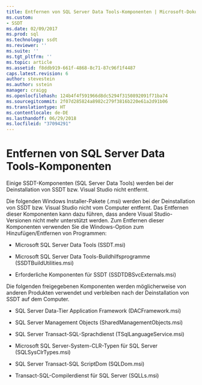 ```yaml
---
title: Entfernen von SQL Server Data Tools-Komponenten | Microsoft-Dokumentation
ms.custom:
- SSDT
ms.date: 02/09/2017
ms.prod: sql
ms.technology: ssdt
ms.reviewer: ''
ms.suite: ''
ms.tgt_pltfrm: ''
ms.topic: article
ms.assetid: f8ddb919-661f-4868-8c71-87c96f1f4487
caps.latest.revision: 6
author: stevestein
ms.author: sstein
manager: craigg
ms.openlocfilehash: 124b4f4f591966d8dc5294f3150892091f71ba74
ms.sourcegitcommit: 2f07d285824a8982c279f3816b220e61a2d91b06
ms.translationtype: HT
ms.contentlocale: de-DE
ms.lasthandoff: 06/29/2018
ms.locfileid: "37094291"
---
```

# <a name="removing-sql-server-data-tools-components"></a>Entfernen von SQL Server Data Tools-Komponenten
Einige SSDT-Komponenten (SQL Server Data Tools) werden bei der Deinstallation von SSDT bzw. Visual Studio nicht entfernt.  
  
Die folgenden Windows Installer-Pakete (.msi) werden bei der Deinstallation von SSDT bzw. Visual Studio nicht vom Computer entfernt. Das Entfernen dieser Komponenten kann dazu führen, dass andere Visual Studio-Versionen nicht mehr unterstützt werden. Zum Entfernen dieser Komponenten verwenden Sie die Windows-Option zum Hinzufügen/Entfernen von Programmen:  
  
-   Microsoft SQL Server Data Tools (SSDT.msi)  
  
-   Microsoft SQL Server Data Tools-Buildhilfsprogramme (SSDTBuildUtilities.msi)  
  
-   Erforderliche Komponenten für SSDT (SSDTDBSvcExternals.msi)  
  
Die folgenden freigegebenen Komponenten werden möglicherweise von anderen Produkten verwendet und verbleiben nach der Deinstallation von SSDT auf dem Computer.  
  
-   SQL Server Data-Tier Application Framework (DACFramework.msi)  
  
-   SQL Server Management Objects (SharedManagementObjects.msi)  
  
-   SQL Server Transact\-SQL-Sprachdienst (TSqlLanguageService.msi)  
  
-   Microsoft SQL Server-System-CLR-Typen für SQL Server (SQLSysClrTypes.msi)  
  
-   SQL Server Transact\-SQL ScriptDom (SQLDom.msi)  
  
-   Transact\-SQL-Compilerdienst für SQL Server (SQLLs.msi)  
  
